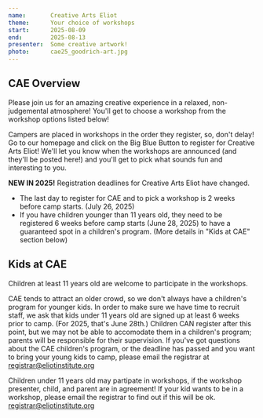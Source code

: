 ```yaml
---
name:       Creative Arts Eliot
theme:      Your choice of workshops
start:      2025-08-09
end:        2025-08-13
presenter:  Some creative artwork!
photo:      cae25_goodrich-art.jpg
---
```


## CAE Overview

Please join us for an amazing creative experience in a relaxed, 
non-judgemental atmosphere! You'll get to choose a workshop from 
the workshop options listed below!

Campers are placed in workshops in the order they register, so, 
don't delay! Go to our homepage and click on the Big Blue Button 
to register for Creative Arts Eliot! We'll let you know when 
the workshops are announced (and they'll be posted here!) and 
you'll get to pick what sounds fun and interesting to you.

**NEW IN 2025!** Registration deadlines for Creative Arts Eliot have changed.

- The last day to register for CAE and to pick a workshop is 2 weeks before camp starts. (July 26, 2025)
- If you have children younger than 11 years old, they need to be registered 6 weeks before camp starts (June 28, 2025) to have a guaranteed spot in a children's program. (More details in "Kids at CAE" section below)

## Kids at CAE

Children at least 11 years old are welcome to participate in the workshops.

CAE tends to attract an older crowd, so we don't always have a children's 
program for younger kids. In order to make sure we have time to recruit staff, 
we ask that kids under 11 years old are signed up at least 6 weeks prior to camp. 
(For 2025, that's June 28th.) Children CAN register after this point, 
but we may not be able to accomodate them in a children's program; parents 
will be responsible for their supervision. If you've got questions about 
the CAE children's program, or the deadline has passed and you want to 
bring your young kids to camp, please email the registrar at 
registrar@eliotinstitute.org

Children under 11 years old may partipate in workshops, if the workshop 
presenter, child, and parent are in agreement! If your kid wants to be 
in a workshop, please email the registrar to find out if this will be ok. 
registrar@eliotinstitute.org
